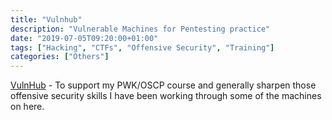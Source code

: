 ```yaml
---
title: "Vulnhub"
description: "Vulnerable Machines for Pentesting practice"
date: "2019-07-05T09:20:00+01:00"
tags: ["Hacking", "CTFs", "Offensive Security", "Training"]
categories: ["Others"]
---
```


[VulnHub](https://www.vulnhub.com/) - To support my PWK/OSCP course and generally sharpen those offensive security skills I have been working through some of the machines on here.